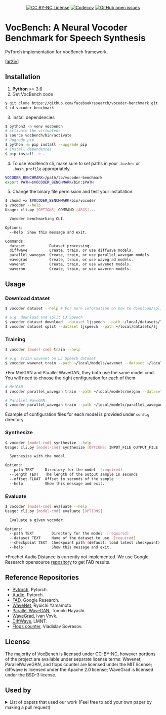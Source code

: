 <p align="center">
    <a href="./LICENSE"><img alt="CC BY-NC License" src="https://img.shields.io/badge/License-CC%20BY--NC-blue" /></a>
    <a href="./CONTRIBUTING.md"><img alt="Codecov" src="https://img.shields.io/badge/contributions-welcome-brightgreen.svg"></a>
    <a href="https://github.com/facebookresearch/vocoder-benchmark/issues"><img alt="GitHub open issues" src="https://img.shields.io/github/issues/facebookresearch/vocoder-benchmark"></a>
</p>

# VocBench: A Neural Vocoder Benchmark for Speech Synthesis

PyTorch implementation for VocBench framework.

[[arXiv](https://arxiv.org/abs/2112.03099)]

## Installation

1. **Python** >= 3.6
2. Get VocBench code

```sh
$ git clone https://github.com/facebookresearch/vocoder-benchmark.git
$ cd vocoder-benchmark
```
3. Install dependencies

```sh
$ python3 -m venv vocbench
# activate the virtualenv
$ source vocbench/bin/activate
# Upgrade pip
$ python -m pip install --upgrade pip
# Install dependences
$ pip install -e .
```

4. To use VocBench cli, make sure to set paths in your `.bashrc` or `.bash_profile`
appropriately.

```sh
VOCODER_BENCHMARK=/path/to/vocoder-benchmark
export PATH=$VOCODER_BENCHMARK/bin:$PATH
```

5. Change the binary file permission and test your installation

```sh
$ chomd +x $VOCODER_BENCHMARK/bin/vocoder
$ vocoder --help
Usage: cli.py [OPTIONS] COMMAND [ARGS]...

  Vocoder benchmarking CLI.

Options:
  --help  Show this message and exit.

Commands:
  dataset           Dataset processing.
  diffwave          Create, train, or use diffwave models.
  parallel_wavegan  Create, train, or use parallel_wavegan models.
  wavegrad          Create, train, or use wavegrad models.
  wavenet           Create, train, or use wavenet models.
  wavernn           Create, train, or use wavernn models.
```

## Usage

### Download dataset

```sh
$ vocoder dataset --help # For more information on how to download/split dataset

# e.g. download and split LJ Speech
$ vocoder dataset download --dataset ljspeech --path ~/local/datasets/lj # Download and unzip dataset files
$ vocoder dataset split --dataset ljspeech --path ~/local/datasets/lj  # Create train / validation / test splits
```

### Training

```sh
$ vocoder [model-cmd] train --help

# e.g. train wavenet on LJ Speech dataset
$ vocoder wavenet train --path ~/local/models/wavenet --dataset ~/local/datasets/lj --config $VOCODER_BENCHMARK/config/wavenet_mulaw_normal.yaml
```

*For MelGAN and Parallel WaveGAN, they both use the same model cmd. You will need to choose the right configuration for each of them
```sh
# MelGAN
$ vocoder parallel_wavegan train --path ~/local/models/melgan --dataset ~/local/datasets/lj --config $VOCODER_BENCHMARK/config/melgan.v1.yaml

# Parallel WaveGAN
$ vocoder parallel_wavegan train --path ~/local/models/parallel_wavegan --dataset ~/local/datasets/lj --config $VOCODER_BENCHMARK/config/parallel_wavegan.yaml
```

Example of configuration files for each model is provided under `config` directory.

### Synthesize

```sh
$ vocoder [model-cmd] synthesize --help
Usage: cli.py [model-cmd] synthesize [OPTIONS] INPUT_FILE OUTPUT_FILE

  Synthesize with the model.

Options:
  --path TEXT     Directory for the model  [required]
  --length TEXT   The length of the output sample in seconds
  --offset FLOAT  Offset in seconds of the sample
  --help          Show this message and exit.
```

### Evaluate

```sh
$ vocoder [model-cmd] evaluate --help
Usage: cli.py [model-cmd] evaluate [OPTIONS]

  Evaluate a given vocoder.

Options:
  --path TEXT        Directory for the model  [required]
  --dataset TEXT     Name of the dataset to use  [required]
  --checkpoint TEXT  Checkpoint path (default: load latest checkpoint)
  --help             Show this message and exit.
```

*Frechet Audio Distance is currently not implemented. We use Google Research opensource [repository](https://github.com/google-research/google-research/tree/master/frechet_audio_distance) to get FAD results.


## Reference Repositories

* [Pytorch](https://github.com/pytorch/pytorch), Pytorch.
* [Audio](https://github.com/pytorch/audio), Pytorch.
* [FAD](https://github.com/google-research/google-research/tree/master/frechet_audio_distance), Google Research.
* [WaveNet](https://github.com/r9y9/wavenet_vocoder), Ryuichi Yamamoto.
* [Parallel WaveGAN](https://github.com/kan-bayashi/ParallelWaveGAN), Tomoki Hayashi.
* [WaveGrad](https://github.com/ivanvovk/WaveGrad), Ivan Vovk.
* [DiffWave](https://github.com/lmnt-com/diffwave), LMNT.
* [Flops counter](https://github.com/sovrasov/flops-counter.pytorch), Vladislav Sovrasov.


## License
The majority of VocBench is licensed under CC-BY-NC, however portions of the project are available under separate license terms: Wavenet, ParallelWaveGAN, and flops counter are licensed under the MIT license; diffwave is licensed under the Apache 2.0 license; WaveGrad is licensed under the BSD-3 license.

## Used by
<details><summary>List of papers that used our work (Feel free to add your own paper by making a pull request)</summary><p>
</p></details>
